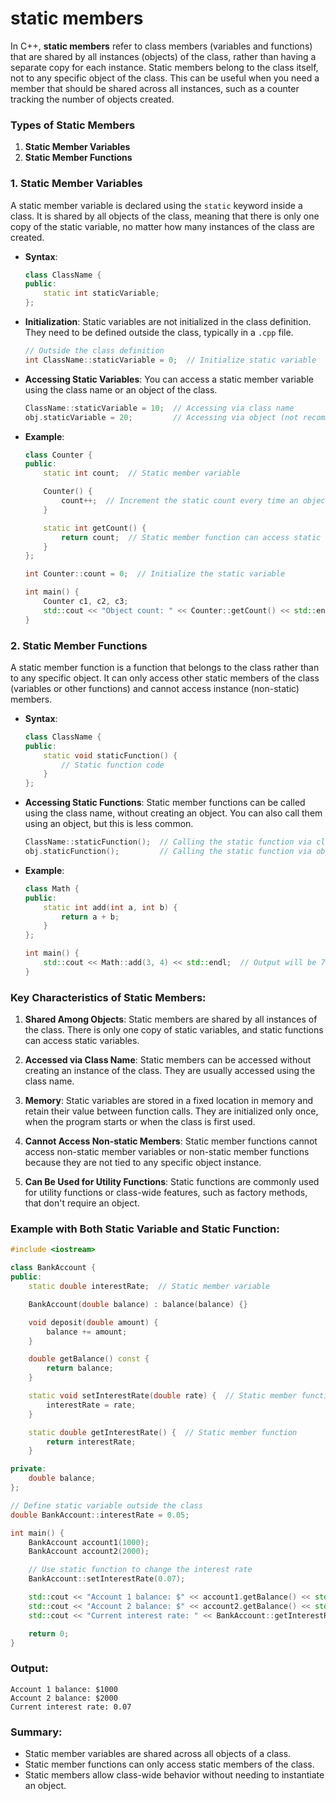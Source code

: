 # static members

In C++, **static members** refer to class members (variables and functions) that are shared by all instances (objects) of the class, rather than having a separate copy for each instance. Static members belong to the class itself, not to any specific object of the class. This can be useful when you need a member that should be shared across all instances, such as a counter tracking the number of objects created.

### Types of Static Members

1. **Static Member Variables**
2. **Static Member Functions**

### 1. **Static Member Variables**
A static member variable is declared using the `static` keyword inside a class. It is shared by all objects of the class, meaning that there is only one copy of the static variable, no matter how many instances of the class are created. 

- **Syntax**:
   ```cpp
   class ClassName {
   public:
       static int staticVariable;
   };
   ```

- **Initialization**:
   Static variables are not initialized in the class definition. They need to be defined outside the class, typically in a `.cpp` file.

   ```cpp
   // Outside the class definition
   int ClassName::staticVariable = 0;  // Initialize static variable
   ```

- **Accessing Static Variables**:
   You can access a static member variable using the class name or an object of the class.

   ```cpp
   ClassName::staticVariable = 10;  // Accessing via class name
   obj.staticVariable = 20;         // Accessing via object (not recommended)
   ```

- **Example**:
   ```cpp
   class Counter {
   public:
       static int count;  // Static member variable

       Counter() {
           count++;  // Increment the static count every time an object is created
       }

       static int getCount() {
           return count;  // Static member function can access static variable
       }
   };

   int Counter::count = 0;  // Initialize the static variable

   int main() {
       Counter c1, c2, c3;
       std::cout << "Object count: " << Counter::getCount() << std::endl;  // Output will be 3
   }
   ```

### 2. **Static Member Functions**
A static member function is a function that belongs to the class rather than to any specific object. It can only access other static members of the class (variables or other functions) and cannot access instance (non-static) members.

- **Syntax**:
   ```cpp
   class ClassName {
   public:
       static void staticFunction() {
           // Static function code
       }
   };
   ```

- **Accessing Static Functions**:
   Static member functions can be called using the class name, without creating an object. You can also call them using an object, but this is less common.

   ```cpp
   ClassName::staticFunction();  // Calling the static function via class name
   obj.staticFunction();         // Calling the static function via object (not recommended)
   ```

- **Example**:
   ```cpp
   class Math {
   public:
       static int add(int a, int b) {
           return a + b;
       }
   };

   int main() {
       std::cout << Math::add(3, 4) << std::endl;  // Output will be 7
   }
   ```

### Key Characteristics of Static Members:

1. **Shared Among Objects**:
   Static members are shared by all instances of the class. There is only one copy of static variables, and static functions can access static variables.

2. **Accessed via Class Name**:
   Static members can be accessed without creating an instance of the class. They are usually accessed using the class name.

3. **Memory**:
   Static variables are stored in a fixed location in memory and retain their value between function calls. They are initialized only once, when the program starts or when the class is first used.

4. **Cannot Access Non-static Members**:
   Static member functions cannot access non-static member variables or non-static member functions because they are not tied to any specific object instance.

5. **Can Be Used for Utility Functions**:
   Static functions are commonly used for utility functions or class-wide features, such as factory methods, that don't require an object.

### Example with Both Static Variable and Static Function:
```cpp
#include <iostream>

class BankAccount {
public:
    static double interestRate;  // Static member variable

    BankAccount(double balance) : balance(balance) {}

    void deposit(double amount) {
        balance += amount;
    }

    double getBalance() const {
        return balance;
    }

    static void setInterestRate(double rate) {  // Static member function
        interestRate = rate;
    }

    static double getInterestRate() {  // Static member function
        return interestRate;
    }

private:
    double balance;
};

// Define static variable outside the class
double BankAccount::interestRate = 0.05;

int main() {
    BankAccount account1(1000);
    BankAccount account2(2000);

    // Use static function to change the interest rate
    BankAccount::setInterestRate(0.07);

    std::cout << "Account 1 balance: $" << account1.getBalance() << std::endl;
    std::cout << "Account 2 balance: $" << account2.getBalance() << std::endl;
    std::cout << "Current interest rate: " << BankAccount::getInterestRate() << "%" << std::endl;

    return 0;
}
```

### Output:
```
Account 1 balance: $1000
Account 2 balance: $2000
Current interest rate: 0.07
```

### Summary:
- Static member variables are shared across all objects of a class.
- Static member functions can only access static members of the class.
- Static members allow class-wide behavior without needing to instantiate an object.